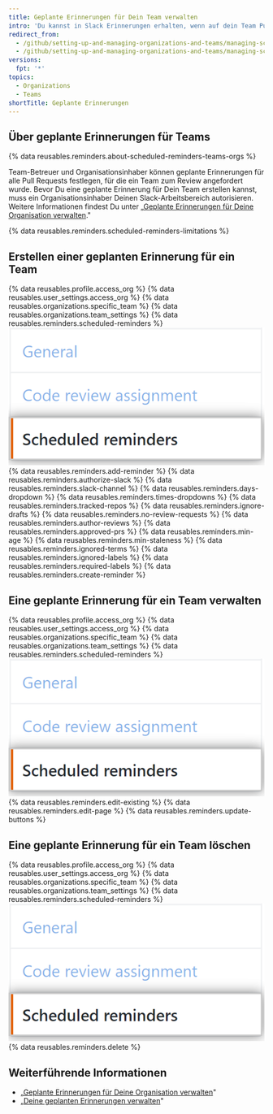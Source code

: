 ```yaml
---
title: Geplante Erinnerungen für Dein Team verwalten
intro: 'Du kannst in Slack Erinnerungen erhalten, wenn auf dein Team Pull-Request-Reviews warten.'
redirect_from:
  - /github/setting-up-and-managing-organizations-and-teams/managing-scheduled-reminders-for-pull-requests
  - /github/setting-up-and-managing-organizations-and-teams/managing-scheduled-reminders-for-your team
versions:
  fpt: '*'
topics:
  - Organizations
  - Teams
shortTitle: Geplante Erinnerungen
---
```


## Über geplante Erinnerungen für Teams

{% data reusables.reminders.about-scheduled-reminders-teams-orgs %}

Team-Betreuer und Organisationsinhaber können geplante Erinnerungen für alle Pull Requests festlegen, für die ein Team zum Review angefordert wurde. Bevor Du eine geplante Erinnerung für Dein Team erstellen kannst, muss ein Organisationsinhaber Deinen Slack-Arbeitsbereich autorisieren. Weitere Informationen findest Du unter „[Geplante Erinnerungen für Deine Organisation verwalten](/organizations/managing-organization-settings/managing-scheduled-reminders-for-your-organization)."

{% data reusables.reminders.scheduled-reminders-limitations %}

## Erstellen einer geplanten Erinnerung für ein Team
{% data reusables.profile.access_org %}
{% data reusables.user_settings.access_org %}
{% data reusables.organizations.specific_team %}
{% data reusables.organizations.team_settings %}
{% data reusables.reminders.scheduled-reminders %}
![Schaltfläche „Scheduled reminders" (Geplante Erinnerungen)](/assets/images/help/teams/scheduled-reminders-teams.png)
{% data reusables.reminders.add-reminder %}
{% data reusables.reminders.authorize-slack %}
{% data reusables.reminders.slack-channel %}
{% data reusables.reminders.days-dropdown %}
{% data reusables.reminders.times-dropdowns %}
{% data reusables.reminders.tracked-repos %}
{% data reusables.reminders.ignore-drafts %}
{% data reusables.reminders.no-review-requests %}
{% data reusables.reminders.author-reviews %}
{% data reusables.reminders.approved-prs %}
{% data reusables.reminders.min-age %}
{% data reusables.reminders.min-staleness %}
{% data reusables.reminders.ignored-terms %}
{% data reusables.reminders.ignored-labels %}
{% data reusables.reminders.required-labels %}
{% data reusables.reminders.create-reminder %}

## Eine geplante Erinnerung für ein Team verwalten
{% data reusables.profile.access_org %}
{% data reusables.user_settings.access_org %}
{% data reusables.organizations.specific_team %}
{% data reusables.organizations.team_settings %}
{% data reusables.reminders.scheduled-reminders %}
![Schaltfläche „Scheduled reminders" (Geplante Erinnerungen)](/assets/images/help/teams/scheduled-reminders-teams.png)
{% data reusables.reminders.edit-existing %}
{% data reusables.reminders.edit-page %}
{% data reusables.reminders.update-buttons %}

## Eine geplante Erinnerung für ein Team löschen
{% data reusables.profile.access_org %}
{% data reusables.user_settings.access_org %}
{% data reusables.organizations.specific_team %}
{% data reusables.organizations.team_settings %}
{% data reusables.reminders.scheduled-reminders %}
![Schaltfläche „Scheduled reminders" (Geplante Erinnerungen)](/assets/images/help/teams/scheduled-reminders-teams.png)
{% data reusables.reminders.delete %}

## Weiterführende Informationen

- „[Geplante Erinnerungen für Deine Organisation verwalten](/organizations/managing-organization-settings/managing-scheduled-reminders-for-your-organization)"
- „[Deine geplanten Erinnerungen verwalten](/github/setting-up-and-managing-your-github-user-account/managing-your-scheduled-reminders)"
